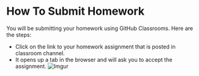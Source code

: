 # How To Submit Homework

You will be submitting your homework using GitHub Classrooms. Here are the steps:
- Click on the link to your homework assignment that is posted in classroom channel.
- It opens up a tab in the browser and will ask you to accept the assignment.
  ![Imgur](https://i.imgur.com/6J6ihsnm.png)


